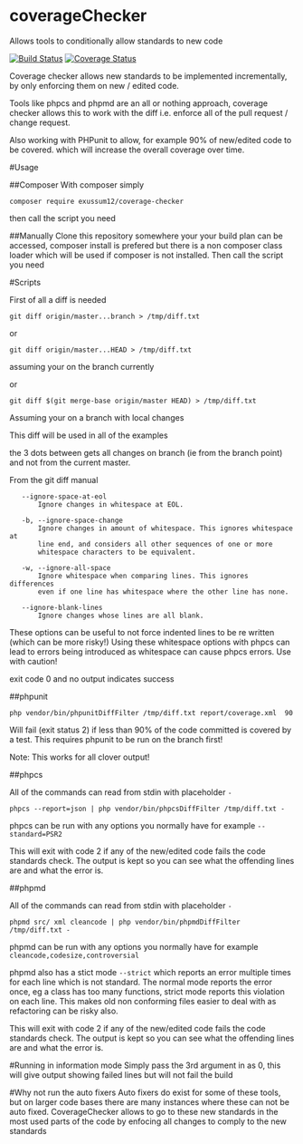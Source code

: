# coverageChecker
Allows tools to conditionally allow standards to new code

[![Build Status](https://travis-ci.org/exussum12/coverageChecker.svg?branch=master)](https://travis-ci.org/exussum12/coverageChecker)
[![Coverage Status](https://coveralls.io/repos/github/exussum12/coverageChecker/badge.svg?branch=master)](https://coveralls.io/github/exussum12/coverageChecker?branch=master)


Coverage checker allows new standards to be implemented incrementally, by only enforcing them on new / edited code.

Tools like phpcs and phpmd are an all or nothing approach, coverage checker allows this to work with the diff i.e. enforce all of the pull request / change request.

Also working with PHPunit to allow, for example 90% of new/edited code to be covered. which will increase the overall coverage over time.

#Usage

##Composer
With composer simply

    composer require exussum12/coverage-checker
    
then call the script you need

##Manually
Clone this repository somewhere your your build plan can be accessed, composer install is prefered but there is a non composer class loader which will be used if composer is not installed.
Then call the script you need


#Scripts

First of all a diff is needed

    git diff origin/master...branch > /tmp/diff.txt
or 

    git diff origin/master...HEAD > /tmp/diff.txt
assuming your on the branch currently

or

    git diff $(git merge-base origin/master HEAD) > /tmp/diff.txt
    
Assuming your on a branch with local changes    

This diff will be used in all of the examples

the 3 dots between gets all changes on branch (ie from the branch point) and not from the current master.

From the git diff manual 

       --ignore-space-at-eol
           Ignore changes in whitespace at EOL.

       -b, --ignore-space-change
           Ignore changes in amount of whitespace. This ignores whitespace at
           line end, and considers all other sequences of one or more
           whitespace characters to be equivalent.

       -w, --ignore-all-space
           Ignore whitespace when comparing lines. This ignores differences
           even if one line has whitespace where the other line has none.

       --ignore-blank-lines
           Ignore changes whose lines are all blank.

These options can be useful to not force indented lines to be re written (which can be more risky!)
Using these whitespace options with phpcs can lead to errors being introduced as whitespace can cause phpcs errors.
Use with caution!

exit code 0 and no output indicates success

##phpunit

    php vendor/bin/phpunitDiffFilter /tmp/diff.txt report/coverage.xml  90
    
Will fail (exit status 2) if less than 90% of the code committed is covered by a test.
This requires phpunit to be run on the branch first!

Note: This works for all clover output!

##phpcs

All of the commands can read from stdin with placeholder `-`

    phpcs --report=json | php vendor/bin/phpcsDiffFilter /tmp/diff.txt -
    
phpcs can be run with any options you normally have for example `--standard=PSR2`

This will exit with code 2 if any of the new/edited code fails the code standards check. The output is kept so you can see what the offending lines are and what the error is.


##phpmd

All of the commands can read from stdin with placeholder `-`

    phpmd src/ xml cleancode | php vendor/bin/phpmdDiffFilter /tmp/diff.txt -
    
phpmd can be run with any options you normally have for example `cleancode,codesize,controversial`

phpmd also has a stict mode `--strict` which reports an error multiple times for each line which is not standard.
The normal mode reports the error once, eg a class has too many functions, strict mode reports this violation on each line. This makes old non conforming files easier to deal with as refactoring can be risky also.

This will exit with code 2 if any of the new/edited code fails the code standards check. The output is kept so you can see what the offending lines are and what the error is.


#Running in information mode
Simply pass the 3rd argument in as 0, this will give output showing failed lines but will not fail the build


#Why not run the auto fixers
Auto fixers do exist for some of these tools, but on larger code bases there are many instances where these can not be auto fixed. CoverageChecker allows to go to these new standards in the most used parts of the code by enfocing all changes to comply to the new standards
